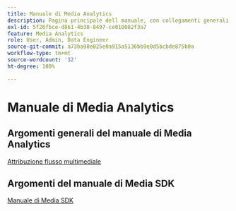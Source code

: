 ```yaml
---
title: Manuale di Media Analytics
description: Pagina principale dell manuale, con collegamenti generali al manuale di MA e collegamenti specifici all’SDK.
exl-id: 5f26fbce-d861-4b38-8497-ce010082f3a7
feature: Media Analytics
role: User, Admin, Data Engineer
source-git-commit: a73ba98e025e0a915a5136bb9e0d5bcbde875b0a
workflow-type: tm+mt
source-wordcount: '32'
ht-degree: 100%

---
```


# Manuale di Media Analytics

## Argomenti generali del manuale di Media Analytics

[Attribuzione flusso multimediale](/help/media-analytics-cookbook/media-dimensions.md)

## Argomenti del manuale di Media SDK

[Manuale di Media SDK](/help/use-cases/cookbook/sdk-cookbook-overview.md)
